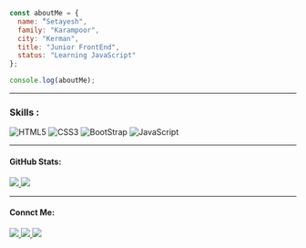 
```JavaScript
const aboutMe = {
  name: "ُSetayesh",
  family: "Karampoor",
  city: "Kerman",
  title: "Junior FrontEnd",
  status: "Learning JavaScript"
};

console.log(aboutMe);
```
---
<h3>Skills :</h3>

![HTML5](https://img.shields.io/badge/HTML5-E34F26?style=for-the-badge&logo=html5&logoColor=white)
![CSS3](https://img.shields.io/badge/CSS3-1572B6?style=for-the-badge&logo=css3&logoColor=white)
![BootStrap](https://img.shields.io/badge/Bootstrap-563D7C?style=for-the-badge&logo=bootstrap&logoColor=white)
![JavaScript]((https://img.shields.io/badge/JavaScript-323330?style=for-the-badge&logo=javascript&logoColor=F7DF1E))

---
<h4>GitHub Stats:</h4>
 <a href="https://github.com/iits623">
  <img src="https://github-readme-stats.vercel.app/api?username=iits623&show_icons=true&theme=tokyonight" />
  <img src="https://github-readme-stats.vercel.app/api/top-langs/?username=iits623" />
</a>

---
<h4>Connct Me:</h4>
    <a href="https://t.me/iits623/">
    <img src="https://img.shields.io/badge/Telegram-2CA5E0?style=for-the-badge&logo=telegram&logoColor=white" />
  </a>
      <a href="https://github.com/iits623">
    <img src="https://img.shields.io/badge/GitHub-100000?style=for-the-badge&logo=github&logoColor=white" />
  </a>
<a href="https://instagram.com/iits623/">
    <img src="https://img.shields.io/badge/Instagram-E4405F?style=for-the-badge&logo=instagram&logoColor=white" />
  </a>





